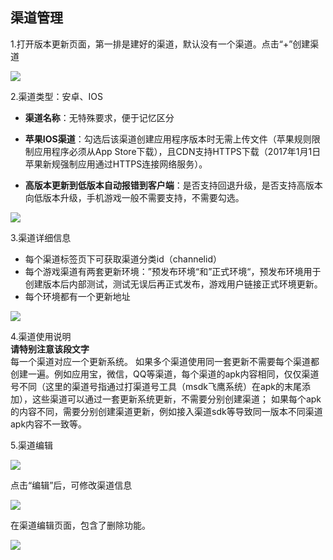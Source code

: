 ## 渠道管理

1.打开版本更新页面，第一排是建好的渠道，默认没有一个渠道。点击“+”创建渠道

![](https://mc.qcloudimg.com/static/img/5ae99eb84c1f90f6efe99aa7a2bb2899/qudao1.png)

2.渠道类型：安卓、IOS  



- **渠道名称**：无特殊要求，便于记忆区分

- **苹果IOS渠道**：勾选后该渠道创建应用程序版本时无需上传文件（苹果规则限制应用程序必须从App Store下载），且CDN支持HTTPS下载（2017年1月1日苹果新规强制应用通过HTTPS连接网络服务）。  

- **高版本更新到低版本自动报错到客户端**：是否支持回退升级，是否支持高版本向低版本升级，手机游戏一般不需要支持，不需要勾选。

![](https://mc.qcloudimg.com/static/img/819f8e8c002b7a17fedf65f6d2b02f10/qudao2.png)

3.渠道详细信息



- 每个渠道标签页下可获取渠道分类id（channelid）
- 每个游戏渠道有两套更新环境：”预发布环境“和”正式环境“，预发布环境用于创建版本后内部测试，测试无误后再正式发布，游戏用户链接正式环境更新。
- 每个环境都有一个更新地址

![](https://mc.qcloudimg.com/static/img/4dd82898c874153e4368ed9c9b022d2d/image.png)

4.渠道使用说明  
**请特别注意该段文字**    
每一个渠道对应一个更新系统。
如果多个渠道使用同一套更新不需要每个渠道都创建一遍。例如应用宝，微信，QQ等渠道，每个渠道的apk内容相同，仅仅渠道号不同（这里的渠道号指通过打渠道号工具（msdk飞鹰系统）在apk的末尾添加），这些渠道可以通过一套更新系统更新，不需要分别创建渠道；
如果每个apk的内容不同，需要分别创建渠道更新，例如接入渠道sdk等导致同一版本不同渠道apk内容不一致等。

5.渠道编辑

![](https://mc.qcloudimg.com/static/img/178afb610b28a5d58e586a24a60cf62a/qudao-bianji1.png)

点击“编辑”后，可修改渠道信息

![](https://mc.qcloudimg.com/static/img/9eed1bdf2a0cae716f0b8aeda6aa51d1/qudao-bianji2.png) 

在渠道编辑页面，包含了删除功能。

![](https://mc.qcloudimg.com/static/img/c4913bfdc592716396a1c267b184200b/qudao-shanchu.png)



